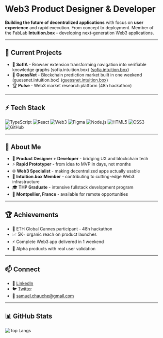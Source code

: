 # **Web3 Product Designer & Developer**
**Building the future of decentralized applications** with focus on **user experience** and rapid execution. From concept to deployment.
Member of the FabLab **Intuition.box** - developing next-generation Web3 applications.

---

## **🚀 Current Projects**
- 🧠 **SofIA** - Browser extension transforming navigation into verifiable knowledge graphs (sofia.intuition.box) ([sofia.intuition.box](https://sofia.intuition.box))
- 🎲 **GuessNet** - Blockchain prediction market built in one weekend (guessnet.intuition.box) ([guessnet.intuition.box](https://guessnet.intuition.box))
- 🏆 **Pulse** - Web3 market research platform (48h hackathon)

---

## **⚡ Tech Stack**
![TypeScript](https://img.shields.io/badge/-TypeScript-3178C6?logo=typescript&logoColor=white&style=flat)
![React](https://img.shields.io/badge/-React-61DAFB?logo=react&logoColor=black&style=flat)
![Web3](https://img.shields.io/badge/-Web3-F16822?logo=web3dotjs&logoColor=white&style=flat)
![Figma](https://img.shields.io/badge/-Figma-F24E1E?logo=figma&logoColor=white&style=flat)
![Node.js](https://img.shields.io/badge/-Node.js-339933?logo=nodedotjs&logoColor=white&style=flat)
![HTML5](https://img.shields.io/badge/-HTML5-E34F26?logo=html5&logoColor=white&style=flat)
![CSS3](https://img.shields.io/badge/-CSS3-1572B6?logo=css3&logoColor=white&style=flat)
![GitHub](https://img.shields.io/badge/-GitHub-181717?logo=github&logoColor=white&style=flat)

---

## **🎯 About Me**
- 🎨 **Product Designer + Developer** - bridging UX and blockchain tech
- ⚡ **Rapid Prototyper** - from idea to MVP in days, not months  
- 🌐 **Web3 Specialist** - making decentralized apps actually usable
- 🏢 **Intuition.box Member** - contributing to cutting-edge Web3 infrastructure
- 🎓 **THP Graduate** - intensive fullstack development program
- 📍 **Montpellier, France** - available for remote opportunities

---

## **🏆 Achievements**
- 🥇 ETH Global Cannes participant - 48h hackathon
- 📈 5K+ organic reach on product launches
- ⚡ Complete Web3 app delivered in 1 weekend
- 🎯 Alpha products with real user validation

---

## **📫 Connect**
- 💼 [LinkedIn](https://www.linkedin.com/in/samuel-chauche/)
- 🐦 [Twitter](https://x.com/Passive_records)
- 📧 samuel.chauche@gmail.com

---

## **📊 GitHub Stats**
![Top Langs](https://github-readme-stats.vercel.app/api/top-langs/?username=SamuelChauche&theme=dark&hide_border=true&layout=compact)

